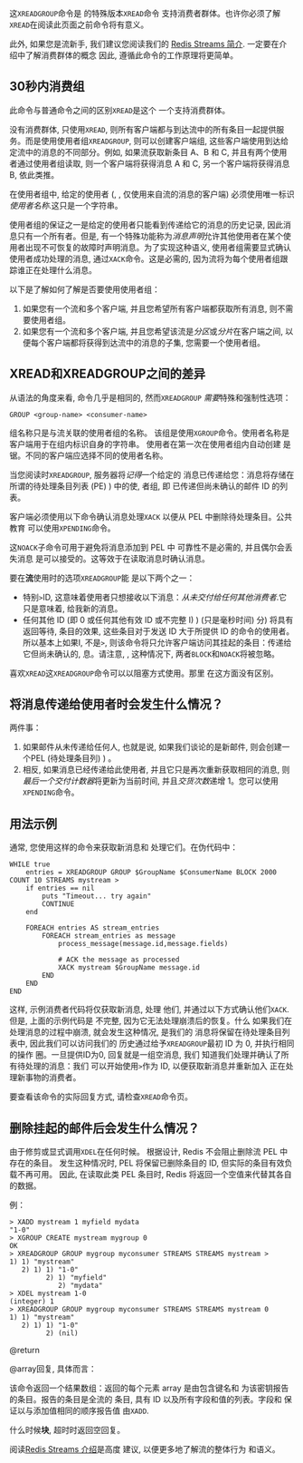 这`XREADGROUP`命令是 的特殊版本`XREAD`命令
支持消费者群体。也许你必须了解
`XREAD`在阅读此页面之前命令将有意义。

此外, 如果您是流新手, 我们建议您阅读我们的
[Redis Streams 简介](/topics/streams-intro).
一定要在介绍中了解消费群体的概念
因此, 遵循此命令的工作原理将更简单。

## 30秒内消费组

此命令与普通命令之间的区别`XREAD`是这个
一个支持消费群体。

没有消费群体, 只使用`XREAD`, 则所有客户端都与到达流中的所有条目一起提供服务。而是使用使用者组`XREADGROUP`, 则可以创建客户端组, 这些客户端使用到达给定流中的消息的不同部分。例如, 如果流获取新条目 A、B 和 C, 并且有两个使用者通过使用者组读取, 则一个客户端将获得消息 A 和 C, 另一个客户端将获得消息 B, 依此类推。

在使用者组中, 给定的使用者 (, , 仅使用来自流的消息的客户端) 必须使用唯一标识*使用者名称*.这只是一个字符串。

使用者组的保证之一是给定的使用者只能看到传递给它的消息的历史记录, 因此消息只有一个所有者。但是, 有一个特殊功能称为*消息声明*允许其他使用者在某个使用者出现不可恢复的故障时声明消息。为了实现这种语义, 使用者组需要显式确认使用者成功处理的消息, 通过`XACK`命令。这是必需的, 因为流将为每个使用者组跟踪谁正在处理什么消息。

以下是了解如何了解是否要使用使用者组：

1.  如果您有一个流和多个客户端, 并且您希望所有客户端都获取所有消息, 则不需要使用者组。
2.  如果您有一个流和多个客户端, 并且您希望该流是*分区*或*分片*在客户端之间, 以便每个客户端都将获得到达流中的消息的子集, 您需要一个使用者组。

## XREAD和XREADGROUP之间的差异

从语法的角度来看, 命令几乎是相同的, 
然而`XREADGROUP` *需要*特殊和强制性选项：

    GROUP <group-name> <consumer-name>

组名称只是与流关联的使用者组的名称。
该组是使用`XGROUP`命令。使用者名称是
客户端用于在组内标识自身的字符串。
使用者在第一次在使用者组内自动创建
是锯。不同的客户端应选择不同的使用者名称。

当您阅读时`XREADGROUP`, 服务器将*记得*一个给定的
消息已传递给您：消息将存储在
所谓的待处理条目列表  (PE) )  中的使, 者组, 即
已传递但尚未确认的邮件 ID 的列表。

客户端必须使用以下命令确认消息处理`XACK`
以便从 PEL 中删除待处理条目。公共教育
可以使用`XPENDING`命令。

这`NOACK`子命令可用于避免将消息添加到 PEL 中
可靠性不是必需的, 并且偶尔会丢失消息
是可以接受的。这等效于在读取消息时确认消息。

要在**流**使用时的选项`XREADGROUP`能
是以下两个之一：

*   特别`>`ID, 这意味着使用者只想接收以下消息：*从未交付给任何其他消费者*.它只是意味着, 给我新的消息。
*   任何其他 ID (即 0 或任何其他有效 ID 或不完整 I) )  (只是毫秒时间) 分) 将具有返回等待, 条目的效果, 这些条目对于发送 ID 大于所提供 ID 的命令的使用者。所以基本上如果I, 不是`>`, 则该命令将只允许客户端访问其挂起的条目：传递给它但尚未确认的, 息。请注意, , 这种情况下, 两者`BLOCK`和`NOACK`将被忽略。

喜欢`XREAD`这`XREADGROUP`命令可以以阻塞方式使用。那里
在这方面没有区别。

## 将消息传递给使用者时会发生什么情况？

两件事：

1.  如果邮件从未传递给任何人, 也就是说, 如果我们谈论的是新邮件, 则会创建一个PEL (待处理条目列) ) 。
2.  相反, 如果消息已经传递给此使用者, 并且它只是再次重新获取相同的消息, 则*最后一个交付计数器*将更新为当前时间, 并且*交货次数*递增 1。您可以使用`XPENDING`命令。

## 用法示例

通常, 您使用这样的命令来获取新消息和
处理它们。在伪代码中：

    WHILE true
        entries = XREADGROUP GROUP $GroupName $ConsumerName BLOCK 2000 COUNT 10 STREAMS mystream >
        if entries == nil
            puts "Timeout... try again"
            CONTINUE
        end

        FOREACH entries AS stream_entries
            FOREACH stream_entries as message
                process_message(message.id,message.fields)

                # ACK the message as processed
                XACK mystream $GroupName message.id
            END
        END
    END

这样, 示例消费者代码将仅获取新消息, 处理
他们, 并通过以下方式确认他们`XACK`.但是, 上面的示例代码是
不完整, 因为它无法处理崩溃后的恢复。什么
如果我们在处理消息的过程中崩溃, 就会发生这种情况, 是我们的
消息将保留在待处理条目列表中, 因此我们可以访问我们的
历史通过给予`XREADGROUP`最初 ID 为 0, 并执行相同的操作
圈。一旦提供ID为0, 回复就是一组空消息, 我们
知道我们处理并确认了所有待处理的消息：我们
可以开始使用`>`作为 ID, 以便获取新消息并重新加入
正在处理新事物的消费者。

要查看该命令的实际回复方式, 请检查`XREAD`命令页。

## 删除挂起的邮件后会发生什么情况？

由于修剪或显式调用`XDEL`在任何时候。
根据设计, Redis 不会阻止删除流 PEL 中存在的条目。
发生这种情况时, PEL 将保留已删除条目的 ID, 但实际的条目有效负载不再可用。
因此, 在读取此类 PEL 条目时, Redis 将返回一个空值来代替其各自的数据。

例：

    > XADD mystream 1 myfield mydata
    "1-0"
    > XGROUP CREATE mystream mygroup 0
    OK
    > XREADGROUP GROUP mygroup myconsumer STREAMS STREAMS mystream >
    1) 1) "mystream"
       2) 1) 1) "1-0"
             2) 1) "myfield"
                2) "mydata"
    > XDEL mystream 1-0
    (integer) 1
    > XREADGROUP GROUP mygroup myconsumer STREAMS STREAMS mystream 0
    1) 1) "mystream"
       2) 1) 1) "1-0"
             2) (nil)

@return

@array回复, 具体而言：

该命令返回一个结果数组：返回的每个元素
array 是由包含键名和
为该密钥报告的条目。报告的条目是全流的
条目, 具有 ID 以及所有字段和值的列表。字段和
保证以与添加值相同的顺序报告值
由`XADD`.

什么时候**块**, 超时时返回空回复。

阅读[Redis Streams 介绍](/topics/streams-intro)是高度
建议, 以便更多地了解流的整体行为
和语义。
